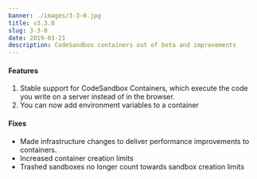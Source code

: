 ```yaml
---
banner: ./images/3-3-0.jpg
title: v3.3.0
slug: 3-3-0
date: 2019-03-21
description: CodeSandbox containers out of beta and improvements
---
```


#### Features

1. Stable support for CodeSandbox Containers, which execute the code you write
   on a server instead of in the browser.
2. You can now add environment variables to a container

#### Fixes

- Made infrastructure changes to deliver performance improvements to containers.
- Increased container creation limits
- Trashed sandboxes no longer count towards sandbox creation limits
